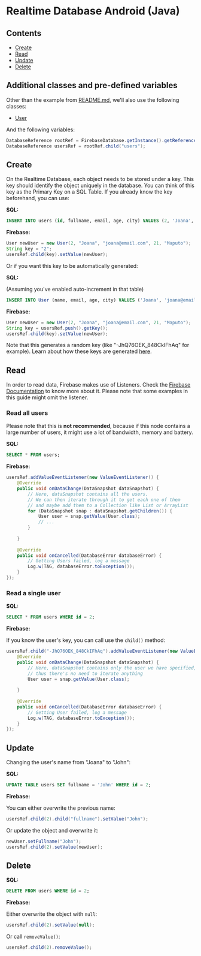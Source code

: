 # Realtime Database Android (Java)

## Contents
- [Create](#create)
- [Read](#read)
- [Update](#update)
- [Delete](#delete)

## Additional classes and pre-defined variables
Other than the example from [README.md](/README.md), we'll also use the following classes:
- [User](User.java)

And the following variables:
```java
DatabaseReference rootRef = FirebaseDatabase.getInstance().getReference();
DatabaseReference usersRef = rootRef.child("users");
```

## Create
On the Realtime Database, each object needs to be stored under a key. This
 key should identify the object uniquely in the database.
 You can think of this key as the Primary Key on a SQL Table.
 If you already know the key beforehand, you can use:
 
**SQL:**
```sql
INSERT INTO users (id, fullname, email, age, city) VALUES (2, 'Joana', 'joana@email.com', 21, 'Maputo');
```

**Firebase:**
```java
User newUser = new User(2, "Joana", "joana@email.com", 21, "Maputo");
String key = "2";
usersRef.child(key).setValue(newUser);
```

Or if you want this key to be automatically generated:

**SQL:**

(Assuming you've enabled auto-increment in that table)
```sql
INSERT INTO User (name, email, age, city) VALUES ('Joana', 'joana@email.com', 21, 'Maputo');
```

**Firebase:**
```java
User newUser = new User(2, "Joana", "joana@email.com", 21, "Maputo");
String key = usersRef.push().getKey();
usersRef.child(key).setValue(newUser);
```
Note that this generates a random key (like "-JhQ76OEK_848CkIFhAq" for example). Learn about how these keys are
 generated [here](https://firebase.googleblog.com/2015/02/the-2120-ways-to-ensure-unique_68.html).

## Read
In order to read data, Firebase makes use of Listeners. Check the
 [Firebase Documentation](https://firebase.google.com/docs/database/android/read-and-write#listen_for_value_events)
 to know more about it. Please note that some examples in this guide might omit the listener.

### Read all users
Please note that this is **not recommended**, because if this node contains a large number of users,
 it might use a lot of bandwidth, memory and battery.
 
**SQL:**
```sql
SELECT * FROM users;
```
**Firebase:**
```java
usersRef.addValueEventListener(new ValueEventListener() {
    @Override
    public void onDataChange(DataSnapshot dataSnapshot) {
        // Here, dataSnapshot contains all the users.
        // We can then iterate through it to get each one of them
        // and maybe add them to a Collection like List or ArrayList
        for (DataSnapshot snap : dataSnapshot.getChildren()) {
            User user = snap.getValue(User.class);
            // ...
        }
        
    }
    
    @Override
    public void onCancelled(DatabaseError databaseError) {
        // Getting Users failed, log a message
        Log.w(TAG, databaseError.toException());
    }
});
```

### Read a single user
**SQL:**
```sql
SELECT * FROM users WHERE id = 2;
```

**Firebase:**

If you know the user's key, you can call use the `child()` method:
```java
usersRef.child("-JhQ76OEK_848CkIFhAq").addValueEventListener(new ValueEventListener() {
    @Override
    public void onDataChange(DataSnapshot dataSnapshot) {
        // Here, dataSnapshot contains only the user we have specified,
        // thus there's no need to iterate anything
        User user = snap.getValue(User.class);
        
    }
    
    @Override
    public void onCancelled(DatabaseError databaseError) {
        // Getting User failed, log a message
        Log.w(TAG, databaseError.toException());
    }
});
```

<!--
**SQL:**
```sql

```
**Firebase:**
```java

```
-->

## Update
Changing the user's name from "Joana" to "John":

**SQL:**
```sql
UPDATE TABLE users SET fullname = 'John' WHERE id = 2;
```

**Firebase:**

You can either overwrite the previous name:
```java
usersRef.child(2).child("fullname").setValue("John");
```
Or update the object and overwrite it: 
```java
newUser.setFullname("John");
usersRef.child(2).setValue(newUser);
```

## Delete
**SQL:**
```sql
DELETE FROM users WHERE id = 2;
```

**Firebase:**

Either overwrite the object with `null`:
```java
usersRef.child(2).setValue(null);
```
Or call `removeValue()`:
```java
usersRef.child(2).removeValue();
```